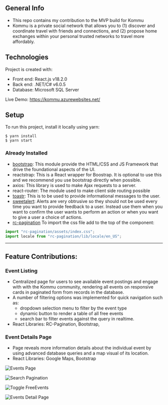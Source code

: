 ## General Info
* This repo contains my contribution to the MVP build for Kommu
* Kommu is a private social network that allows you to (1) discover and coordinate travel with friends and connections, and (2) propose home exchanges within your personal trusted networks to travel more affordably.

## Technologies
Project is created with:
* Front end: React.js v18.2.0
* Back end: .NET/C# v6.0.5
* Database: Microsoft SQL Server

Live Demo: https://kommu.azurewebsites.net/

## Setup 
To run this project, install it locally using yarn:

```
$ yarn install
$ yarn start
```

### Already Installed
- [bootstrap](https://getbootstrap.com/): This module provide the HTML/CSS and JS Framework that drive the foundational aspects of the UI.
- reactstrap: This is a React wrapper for Boostrap. It is optional to use this and we recommend you use bootstrap directly when possible.
- axios: This library is used to make Ajax requests to a server.
- react-router: The module used to make client side routing possible
- [toastr](https://github.com/CodeSeven/toastr): This is to be used to provide informational messages to the user. 
- [sweetalert](https://sweetalert.js.org/guides/#using-with-libraries): Alerts are very obtrusive so they should not be used every time you want to provide feedback to a user. Instead use them when you want to confirm the user wants to perform an action or when you want to give a user a choice of actions.
- [rc-pagination](https://github.com/react-component/pagination) To import the css file add to the top of the component:
```javascript
import "rc-pagination/assets/index.css";
import locale from "rc-pagination/lib/locale/en_US";
```
---

## Feature Contributions:

### Event Listing
* Centralized page for users to see available event postings and engage with with the Kommu community, rendering all events on responsive cards in paginated form from records in the database.
* A number of filtering options was implemented for quick navigation such as: 
  - dropdown selection menu to filter by the event type 
  - dynamic button to render a table of all free events 
  - search bar to filter events against the query in  realtime.
* React Libraries: RC-Pagination, Bootstrap,

### Event Details Page
* Page reveals more information details about the individual event by using advanced database queries and a map visual of its location.
* React Libraries: Google Maps, Bootstrap

![Events Page](https://user-images.githubusercontent.com/99160670/186582436-39c5d6ee-f35c-45c6-8809-ae192a5b14e7.png)

![Search Pagination](https://user-images.githubusercontent.com/99160670/186582460-ba6b5294-1271-46c9-8757-1896421207d7.png)

![Toggle FreeEvents](https://user-images.githubusercontent.com/99160670/186582577-62d39e24-e507-4c9f-b8c8-11c441b1c643.png)

![Events Detail Page](https://user-images.githubusercontent.com/99160670/186582478-30a0b9a0-43b5-4311-879a-60b338142ddd.png)








